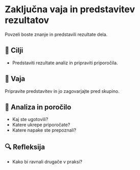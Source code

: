 # Zaključna vaja in predstavitev rezultatov

Povzeli boste znanje in predstavili rezultate dela.

## 🎯 Cilji
- Predstaviti rezultate analiz in pripraviti priporočila.

## 🧪 Vaja
Pripravite predstavitev in jo zagovarjajte pred skupino.

## 📝 Analiza in poročilo
- Kaj ste ugotovili?
- Katere ukrepe priporočate?
- Katere napake ste prepoznali?

## 🔍 Refleksija
- Kako bi ravnali drugače v praksi?
